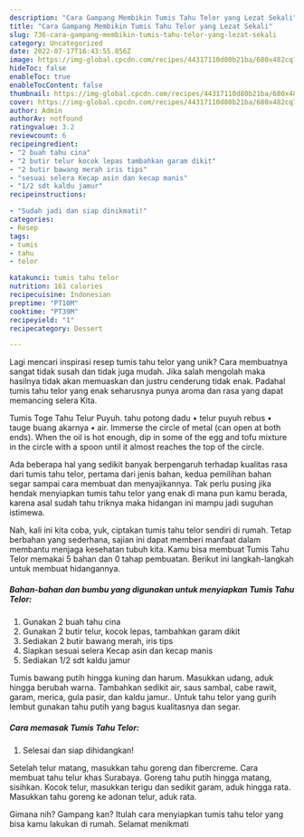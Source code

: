 ```yaml
---
description: "Cara Gampang Membikin Tumis Tahu Telor yang Lezat Sekali"
title: "Cara Gampang Membikin Tumis Tahu Telor yang Lezat Sekali"
slug: 736-cara-gampang-membikin-tumis-tahu-telor-yang-lezat-sekali
category: Uncategorized
date: 2022-07-17T16:43:55.856Z
image: https://img-global.cpcdn.com/recipes/44317110d80b21ba/680x482cq70/tumis-tahu-telor-foto-resep-utama.jpg
hideToc: false
enableToc: true
enableTocContent: false
thumbnail: https://img-global.cpcdn.com/recipes/44317110d80b21ba/680x482cq70/tumis-tahu-telor-foto-resep-utama.jpg
cover: https://img-global.cpcdn.com/recipes/44317110d80b21ba/680x482cq70/tumis-tahu-telor-foto-resep-utama.jpg
author: Admin
authorAv: notfound
ratingvalue: 3.2
reviewcount: 6
recipeingredient:
- "2 buah tahu cina"
- "2 butir telur kocok lepas tambahkan garam dikit"
- "2 butir bawang merah iris tips"
- "sesuai selera Kecap asin dan kecap manis"
- "1/2 sdt kaldu jamur"
recipeinstructions:

- "Sudah jadi dan siap dinikmati!"
categories:
- Resep
tags:
- tumis
- tahu
- telor

katakunci: tumis tahu telor 
nutrition: 161 calories
recipecuisine: Indonesian
preptime: "PT10M"
cooktime: "PT39M"
recipeyield: "1"
recipecategory: Dessert

---
```





Lagi mencari inspirasi resep tumis tahu telor yang unik? Cara membuatnya sangat tidak susah dan tidak juga mudah. Jika salah mengolah maka hasilnya tidak akan memuaskan dan justru cenderung tidak enak. Padahal tumis tahu telor yang enak seharusnya punya aroma dan rasa yang dapat memancing selera Kita.





Tumis Toge Tahu Telur Puyuh. tahu potong dadu • telur puyuh rebus • tauge buang akarnya • air. Immerse the circle of metal (can open at both ends). When the oil is hot enough, dip in some of the egg and tofu mixture in the circle with a spoon until it almost reaches the top of the circle.

Ada beberapa hal yang sedikit banyak berpengaruh terhadap kualitas rasa dari tumis tahu telor, pertama dari jenis bahan, kedua pemilihan bahan segar sampai cara membuat dan menyajikannya. Tak perlu pusing jika hendak menyiapkan tumis tahu telor yang enak di mana pun kamu berada, karena asal sudah tahu triknya maka hidangan ini mampu jadi suguhan istimewa.






Nah, kali ini kita coba, yuk, ciptakan tumis tahu telor sendiri di rumah. Tetap berbahan yang sederhana, sajian ini dapat memberi manfaat dalam membantu menjaga kesehatan tubuh kita. Kamu bisa membuat Tumis Tahu Telor memakai 5 bahan dan 0 tahap pembuatan. Berikut ini langkah-langkah untuk membuat hidangannya.

<!--inarticleads1-->

##### Bahan-bahan dan bumbu yang digunakan untuk menyiapkan Tumis Tahu Telor:

1. Gunakan 2 buah tahu cina
1. Gunakan 2 butir telur, kocok lepas, tambahkan garam dikit
1. Sediakan 2 butir bawang merah, iris tips
1. Siapkan sesuai selera Kecap asin dan kecap manis
1. Sediakan 1/2 sdt kaldu jamur


Tumis bawang putih hingga kuning dan harum. Masukkan udang, aduk hingga berubah warna. Tambahkan sedikit air, saus sambal, cabe rawit, garam, merica, gula pasir, dan kaldu jamur.. Untuk tahu telor yang gurih lembut gunakan tahu putih yang bagus kualitasnya dan segar. 

<!--inarticleads2-->

##### Cara memasak Tumis Tahu Telor:


1. Selesai dan siap dihidangkan!

Setelah telur matang, masukkan tahu goreng dan fibercreme. Cara membuat tahu telur khas Surabaya. Goreng tahu putih hingga matang, sisihkan. Kocok telur, masukkan terigu dan sedikit garam, aduk hingga rata. Masukkan tahu goreng ke adonan telur, aduk rata. 

Gimana nih? Gampang kan? Itulah cara menyiapkan tumis tahu telor yang bisa kamu lakukan di rumah. Selamat menikmati
